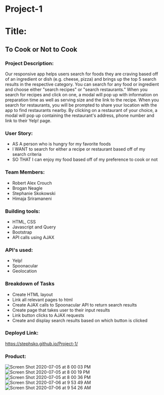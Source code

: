 # Project-1

# Title:
## To Cook or Not to Cook

### Project Description:
Our responsive app helps users search for foods they are craving based off of an ingredient or dish (e.g. cheese, pizza) and brings up the top 5 search results in the respective category. You can search for any food or ingredient and choose either "search recipes" or "search restaurants." When you search for recipes and click on one, a modal will pop up with information on preparation time as well as serving size and the link to the recipe. When you search for restaurants, you will be prompted to share your location with the app to find restaurants nearby. By clicking on a restaurant of your choice, a modal will pop up containing the restaurant's address, phone number and link to their Yelp! page.

### User Story:
- AS A person who is hungry for my favorite foods
- I WANT to search for either a recipe or restaurant based off of my search criteria
- SO THAT I can enjoy my food based off of my preference to cook or not

### Team Members:
- Robert Alex Crouch
- Brogan Neagle
- Stephanie Skokowski
- Himaja Sriramaneni

### Building tools:
- HTML, CSS
- Javascript and Query
- Bootstrap
- API calls using AJAX

### API's used:
- Yelp!
- Spoonacular
- Geolocation

### Breakdown of Tasks
- Create HTML layout
- Link all relevant pages to html
- Create AJAX calls to Spoonacular API to return search results
- Create page that takes user to their input results
- Link button clicks to AJAX requests
- Create and display search results based on which button is clicked

### Deployd Link:
https://stephsko.github.io/Project-1/

### Product:
![Screen Shot 2020-07-05 at 8 00 03 PM](https://user-images.githubusercontent.com/65914787/86546394-4495f080-befa-11ea-863b-cf89fc83b529.png)
![Screen Shot 2020-07-05 at 8 00 19 PM](https://user-images.githubusercontent.com/65914787/86546452-9b9bc580-befa-11ea-91c2-d62f4b5be3c6.png)
![Screen Shot 2020-07-05 at 8 00 36 PM](https://user-images.githubusercontent.com/65914787/86546462-a5bdc400-befa-11ea-8fbe-954f0fa9c02a.png)
![Screen Shot 2020-07-06 at 9 53 49 AM](https://user-images.githubusercontent.com/65914787/86607313-b90a7700-bf6e-11ea-81ad-97b67b0e7c37.png)
![Screen Shot 2020-07-06 at 9 54 26 AM](https://user-images.githubusercontent.com/65914787/86607347-c1fb4880-bf6e-11ea-8a15-a4cb90c61d04.png)
